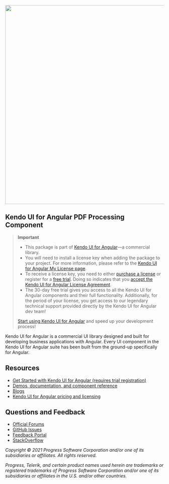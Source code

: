 <a href="https://www.telerik.com/kendo-angular-ui/" target="_blank">
<img width="631" src="https://www.telerik.com/kendo-angular-ui/npm-banner.svg">
</a>

## Kendo UI for Angular PDF Processing Component

> **Important**
> * This package is part of [Kendo UI for Angular](https://www.telerik.com/kendo-angular-ui?utm_medium=referral&utm_source=npm&utm_campaign=kendo-ui-angular-trial-npm-pdf)&mdash;a commercial library.
> * You will need to install a license key when adding the package to your project. For more information, please refer to the [Kendo UI for Angular My License page](https://www.telerik.com/kendo-angular-ui/my-license?utm_medium=referral&utm_source=npm&utm_campaign=kendo-ui-angular-trial-npm-pdf).
> * To receive a license key, you need to either [purchase a license](https://www.telerik.com/purchase/kendo-ui?utm_medium=referral&utm_source=npm&utm_campaign=kendo-ui-angular-trial-npm-pdf) or register for a [free trial](https://www.telerik.com/download-login-v2-kendo-angular-ui?utm_medium=referral&utm_source=npm&utm_campaign=kendo-ui-angular-trial-npm-pdf). Doing so indicates that you [accept the Kendo UI for Angular License Agreement](https://www.telerik.com/purchase/license-agreement/kendo-ui?utm_medium=referral&utm_source=npm&utm_campaign=kendo-ui-angular-trial-npm-pdf).
> * The 30-day free trial gives you access to all the Kendo UI for Angular components and their full functionality. Additionally, for the period of your license, you get access to our legendary technical support provided directly by the Kendo UI for Angular dev team!
>
> [Start using Kendo UI for Angular](https://www.telerik.com/download-login-v2-kendo-angular-ui?utm_medium=referral&utm_source=npm&utm_campaign=kendo-ui-angular-trial-npm-pdf) and speed up your development process!

Kendo UI for Angular is a commercial UI library designed and built for developing business applications with Angular. Every UI component in the Kendo UI for Angular suite has been built from the ground-up specifically for Angular.

## Resources

* [Get Started with Kendo UI for Angular (requires trial registration)](https://www.telerik.com/kendo-angular-ui/getting-started)
* [Demos, documentation, and component reference](https://www.telerik.com/kendo-angular-ui/components)
* [Blogs](http://www.telerik.com/blogs/kendo-ui)
* [Kendo UI for Angular pricing and licensing](https://www.telerik.com/purchase/kendo-ui)

## Questions and Feedback

* [Official Forums](https://www.telerik.com/forums/kendo-angular-ui)
* [GitHub Issues](https://github.com/telerik/kendo-angular/issues)
* [Feedback Portal](https://feedback.telerik.com/kendo-angular-ui)
* [StackOverflow](https://stackoverflow.com/questions/tagged/kendo-ui-angular2)

*Copyright © 2021 Progress Software Corporation and/or one of its subsidiaries or affiliates. All rights reserved.*

*Progress, Telerik, and certain product names used herein are trademarks or registered trademarks of Progress Software Corporation and/or one of its subsidiaries or affiliates in the U.S. and/or other countries.*
